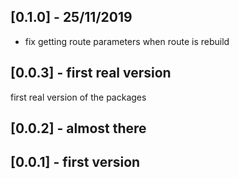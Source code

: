 ## [0.1.0] - 25/11/2019

- fix getting route parameters when route is rebuild

## [0.0.3] - first real version

first real version of the packages

## [0.0.2] - almost there

## [0.0.1] - first version


